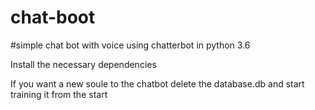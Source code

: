 # chat-boot
#simple chat bot with voice using chatterbot in python 3.6

Install the necessary dependencies

If you want a new soule to the chatbot delete the database.db and start training it from the start
